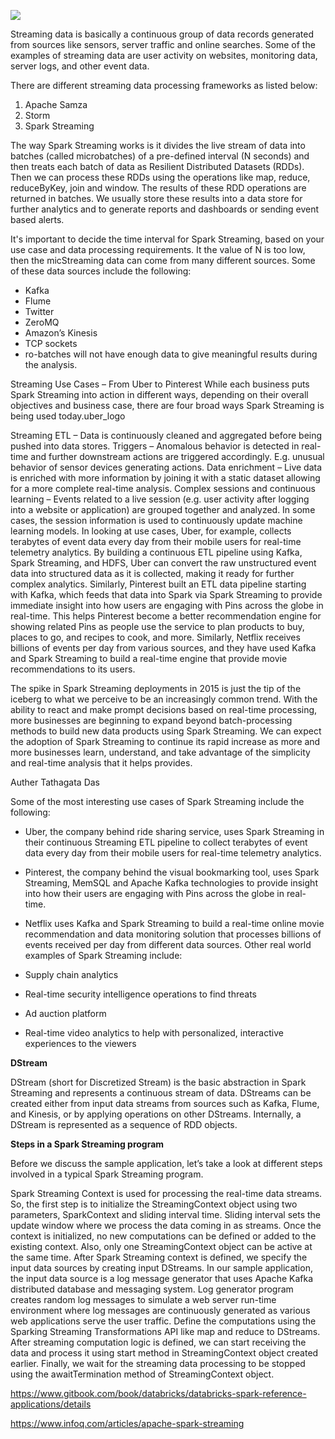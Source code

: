 ![](http://spark.apache.org/docs/latest/img/streaming-arch.png)

Streaming data is basically a continuous group of data records generated from sources like sensors, server traffic and online searches. Some of the examples of streaming data are user activity on websites, monitoring data, server logs, and other event data.

There are different streaming data processing frameworks as listed below:

1. Apache Samza
1. Storm
1. Spark Streaming


The way Spark Streaming works is it divides the live stream of data into batches (called microbatches) of a pre-defined interval (N seconds) and then treats each batch of data as Resilient Distributed Datasets (RDDs). Then we can process these RDDs using the operations like map, reduce, reduceByKey, join and window. The results of these RDD operations are returned in batches. We usually store these results into a data store for further analytics and to generate reports and dashboards or sending event based alerts.

It's important to decide the time interval for Spark Streaming, based on your use case and data processing requirements. It the value of N is too low, then the micStreaming data can come from many different sources. Some of these data sources include the following:

* Kafka
* Flume
* Twitter
* ZeroMQ
* Amazon’s Kinesis
* TCP sockets
* ro-batches will not have enough data to give meaningful results during the analysis.


Streaming Use Cases – From Uber to Pinterest
While each business puts Spark Streaming into action in different ways, depending on their overall objectives and business case, there are four broad ways Spark Streaming is being used today.uber_logo

Streaming ETL – Data is continuously cleaned and aggregated before being pushed into data stores.
Triggers – Anomalous behavior is detected in real-time and further downstream actions are triggered accordingly. E.g. unusual behavior of sensor devices generating actions.
Data enrichment – Live data is enriched with more information by joining it with a static dataset allowing for a more complete real-time analysis.
Complex sessions and continuous learning – Events related to a live session (e.g. user activity after logging into a website or application) are grouped together and analyzed. In some cases, the session information is used to continuously update machine learning models.
In looking at use cases, Uber, for example, collects terabytes of event data every day from their mobile users for real-time telemetry analytics. By building a continuous ETL pipeline using Kafka, Spark Streaming, and HDFS, Uber can convert the raw unstructured event data into structured data as it is collected, making it ready for further complex analytics. Similarly, Pinterest built an ETL data pipeline starting with  Kafka, which feeds that data into Spark via Spark Streaming to provide immediate insight into how users are engaging with Pins across the globe in real-time. This helps Pinterest become a better recommendation engine for showing related Pins as people use the service to plan products to buy, places to go, and recipes to cook, and more. Similarly, Netflix receives billions of events per day from various sources, and they have used Kafka and Spark Streaming to build a real-time engine that provide movie recommendations to its users.

The spike in Spark Streaming deployments in 2015 is just the tip of the iceberg to what we perceive to be an increasingly common trend. With the ability to react and make prompt decisions based on real-time processing, more businesses are beginning to expand beyond batch-processing methods to build new data products using Spark Streaming. We can expect the adoption of Spark Streaming to continue its rapid increase as more and more businesses learn, understand, and take advantage of the simplicity and real-time analysis that it helps provides.

Auther Tathagata Das


Some of the most interesting use cases of Spark Streaming include the following:

* Uber, the company behind ride sharing service, uses Spark Streaming in their continuous Streaming ETL pipeline to collect terabytes of event data every day from their mobile users for real-time telemetry analytics.

* Pinterest, the company behind the visual bookmarking tool, uses Spark Streaming, MemSQL and Apache Kafka technologies to provide insight into how their users are engaging with Pins across the globe in real-time.

* Netflix uses Kafka and Spark Streaming to build a real-time online movie recommendation and data monitoring solution that processes billions of events received per day from different data sources.
Other real world examples of Spark Streaming include:

* Supply chain analytics
* Real-time security intelligence operations to find threats
* Ad auction platform
* Real-time video analytics to help with personalized, interactive experiences to the viewers

****DStream****

DStream (short for Discretized Stream) is the basic abstraction in Spark Streaming and represents a continuous stream of data. DStreams can be created either from input data streams from sources such as Kafka, Flume, and Kinesis, or by applying operations on other DStreams. Internally, a DStream is represented as a sequence of RDD objects.



****Steps in a Spark Streaming program****

Before we discuss the sample application, let’s take a look at different steps involved in a typical Spark Streaming program.

Spark Streaming Context is used for processing the real-time data streams. So, the first step is to initialize the StreamingContext object using two parameters, SparkContext and sliding interval time. Sliding interval sets the update window where we process the data coming in as streams. Once the context is initialized, no new computations can be defined or added to the existing context. Also, only one StreamingContext object can be active at the same time.
After Spark Streaming context is defined, we specify the input data sources by creating input DStreams. In our sample application, the input data source is a log message generator that uses Apache Kafka distributed database and messaging system. Log generator program creates random log messages to simulate a web server run-time environment where log messages are continuously generated as various web applications serve the user traffic.
Define the computations using the Sparking Streaming Transformations API like map and reduce to DStreams.
After streaming computation logic is defined, we can start receiving the data and process it using start method in StreamingContext object created earlier.
Finally, we wait for the streaming data processing to be stopped using the awaitTermination method of StreamingContext object.

https://www.gitbook.com/book/databricks/databricks-spark-reference-applications/details




https://www.infoq.com/articles/apache-spark-streaming
